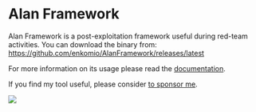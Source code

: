 # Alan Framework
Alan Framework is a post-exploitation framework useful during red-team activities. You can download the binary from: <a href="https://github.com/enkomio/AlanFramework/releases/latest">https://github.com/enkomio/AlanFramework/releases/latest</a>

For more information on its usage please read the <a href="https://github.com/enkomio/AlanFramework/blob/main/doc/Alan%20documentation.pdf">documentation</a>.

If you find my tool useful, please consider <a href="https://github.com/sponsors/enkomio">to sponsor me</a>. 

<img src="https://github.com/enkomio/AlanFramework/raw/main/images/Shell.png">
